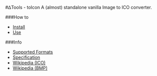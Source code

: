 #ⵠTools - toIcon
A (almost) standalone vanilla Image to ICO converter.

###How to
* [Install](./wiki/Install.md)
* [Use](./wiki/Use.md)

###Info
* [Supported Formats](./wiki/Supported.md)
* [Specification](./wiki/Specification.md)
* [Wikipedia (ICO)](https://en.wikipedia.org/wiki/ICO_(file_format))
* [Wikipedia (BMP)](https://en.wikipedia.org/wiki/BMP_file_format)

